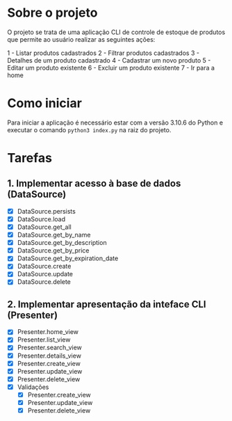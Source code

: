 # Sobre o projeto

O projeto se trata de uma aplicação CLI de controle de estoque de produtos que permite ao usuário realizar as seguintes ações:

1 - Listar produtos cadastrados
2 - Filtrar produtos cadastrados
3 - Detalhes de um produto cadastrado
4 - Cadastrar um novo produto
5 - Editar um produto existente
6 - Excluir um produto existente
7 - Ir para a home

# Como iniciar

Para iniciar a aplicação é necessário estar com a versão 3.10.6 do Python e executar o comando `python3 index.py` na raiz do projeto.

# Tarefas

## 1. Implementar acesso à base de dados (DataSource)

- [x] DataSource.persists
- [x] DataSource.load
- [x] DataSource.get_all
- [x] DataSource.get_by_name
- [x] DataSource.get_by_description
- [x] DataSource.get_by_price
- [x] DataSource.get_by_expiration_date
- [x] DataSource.create
- [x] DataSource.update
- [x] DataSource.delete

## 2. Implementar apresentação da inteface CLI (Presenter)

- [x] Presenter.home_view
- [x] Presenter.list_view
- [x] Presenter.search_view
- [x] Presenter.details_view
- [x] Presenter.create_view
- [x] Presenter.update_view
- [x] Presenter.delete_view
- [x] Validações
    - [x] Presenter.create_view
    - [x] Presenter.update_view
    - [x] Presenter.delete_view